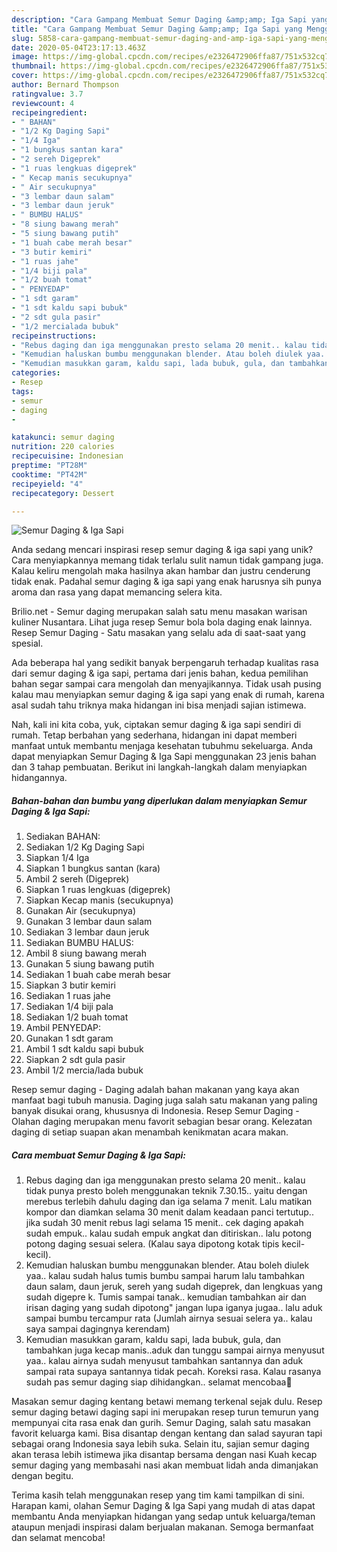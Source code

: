 ```yaml
---
description: "Cara Gampang Membuat Semur Daging &amp;amp; Iga Sapi yang Menggugah Selera"
title: "Cara Gampang Membuat Semur Daging &amp;amp; Iga Sapi yang Menggugah Selera"
slug: 5858-cara-gampang-membuat-semur-daging-and-amp-iga-sapi-yang-menggugah-selera
date: 2020-05-04T23:17:13.463Z
image: https://img-global.cpcdn.com/recipes/e2326472906ffa87/751x532cq70/semur-daging-iga-sapi-foto-resep-utama.jpg
thumbnail: https://img-global.cpcdn.com/recipes/e2326472906ffa87/751x532cq70/semur-daging-iga-sapi-foto-resep-utama.jpg
cover: https://img-global.cpcdn.com/recipes/e2326472906ffa87/751x532cq70/semur-daging-iga-sapi-foto-resep-utama.jpg
author: Bernard Thompson
ratingvalue: 3.7
reviewcount: 4
recipeingredient:
- " BAHAN"
- "1/2 Kg Daging Sapi"
- "1/4 Iga"
- "1 bungkus santan kara"
- "2 sereh Digeprek"
- "1 ruas lengkuas digeprek"
- " Kecap manis secukupnya"
- " Air secukupnya"
- "3 lembar daun salam"
- "3 lembar daun jeruk"
- " BUMBU HALUS"
- "8 siung bawang merah"
- "5 siung bawang putih"
- "1 buah cabe merah besar"
- "3 butir kemiri"
- "1 ruas jahe"
- "1/4 biji pala"
- "1/2 buah tomat"
- " PENYEDAP"
- "1 sdt garam"
- "1 sdt kaldu sapi bubuk"
- "2 sdt gula pasir"
- "1/2 mercialada bubuk"
recipeinstructions:
- "Rebus daging dan iga menggunakan presto selama 20 menit.. kalau tidak punya presto boleh menggunakan teknik 7.30.15.. yaitu dengan merebus terlebih dahulu daging dan iga selama 7 menit. Lalu matikan kompor dan diamkan selama 30 menit dalam keadaan panci tertutup.. jika sudah 30 menit rebus lagi selama 15 menit.. cek daging apakah sudah empuk.. kalau sudah empuk angkat dan ditiriskan.. lalu potong potong daging sesuai selera. (Kalau saya dipotong kotak tipis kecil-kecil)."
- "Kemudian haluskan bumbu menggunakan blender. Atau boleh diulek yaa.. kalau sudah halus tumis bumbu sampai harum lalu tambahkan daun salam, daun jeruk, sereh yang sudah digeprek, dan lengkuas yang sudah digepre k. Tumis sampai tanak.. kemudian tambahkan air dan irisan daging yang sudah dipotong&#34; jangan lupa iganya jugaa.. lalu aduk sampai bumbu tercampur rata (Jumlah airnya sesuai selera ya.. kalau saya sampai dagingnya kerendam)"
- "Kemudian masukkan garam, kaldu sapi, lada bubuk, gula, dan tambahkan juga kecap manis..aduk dan tunggu sampai airnya menyusut yaa.. kalau airnya sudah menyusut tambahkan santannya dan aduk sampai rata supaya santannya tidak pecah. Koreksi rasa. Kalau rasanya sudah pas semur daging siap dihidangkan.. selamat mencobaa🥰"
categories:
- Resep
tags:
- semur
- daging
- 

katakunci: semur daging  
nutrition: 220 calories
recipecuisine: Indonesian
preptime: "PT28M"
cooktime: "PT42M"
recipeyield: "4"
recipecategory: Dessert

---
```



![Semur Daging &amp; Iga Sapi](https://img-global.cpcdn.com/recipes/e2326472906ffa87/751x532cq70/semur-daging-iga-sapi-foto-resep-utama.jpg)

Anda sedang mencari inspirasi resep semur daging &amp; iga sapi yang unik? Cara menyiapkannya memang tidak terlalu sulit namun tidak gampang juga. Kalau keliru mengolah maka hasilnya akan hambar dan justru cenderung tidak enak. Padahal semur daging &amp; iga sapi yang enak harusnya sih punya aroma dan rasa yang dapat memancing selera kita.

Brilio.net - Semur daging merupakan salah satu menu masakan warisan kuliner Nusantara. Lihat juga resep Semur bola bola daging enak lainnya. Resep Semur Daging - Satu masakan yang selalu ada di saat-saat yang spesial.

Ada beberapa hal yang sedikit banyak berpengaruh terhadap kualitas rasa dari semur daging &amp; iga sapi, pertama dari jenis bahan, kedua pemilihan bahan segar sampai cara mengolah dan menyajikannya. Tidak usah pusing kalau mau menyiapkan semur daging &amp; iga sapi yang enak di rumah, karena asal sudah tahu triknya maka hidangan ini bisa menjadi sajian istimewa.


Nah, kali ini kita coba, yuk, ciptakan semur daging &amp; iga sapi sendiri di rumah. Tetap berbahan yang sederhana, hidangan ini dapat memberi manfaat untuk membantu menjaga kesehatan tubuhmu sekeluarga. Anda dapat menyiapkan Semur Daging &amp; Iga Sapi menggunakan 23 jenis bahan dan 3 tahap pembuatan. Berikut ini langkah-langkah dalam menyiapkan hidangannya.

<!--inarticleads1-->

##### Bahan-bahan dan bumbu yang diperlukan dalam menyiapkan Semur Daging &amp; Iga Sapi:

1. Sediakan  BAHAN:
1. Sediakan 1/2 Kg Daging Sapi
1. Siapkan 1/4 Iga
1. Siapkan 1 bungkus santan (kara)
1. Ambil 2 sereh (Digeprek)
1. Siapkan 1 ruas lengkuas (digeprek)
1. Siapkan  Kecap manis (secukupnya)
1. Gunakan  Air (secukupnya)
1. Gunakan 3 lembar daun salam
1. Sediakan 3 lembar daun jeruk
1. Sediakan  BUMBU HALUS:
1. Ambil 8 siung bawang merah
1. Gunakan 5 siung bawang putih
1. Sediakan 1 buah cabe merah besar
1. Siapkan 3 butir kemiri
1. Sediakan 1 ruas jahe
1. Sediakan 1/4 biji pala
1. Sediakan 1/2 buah tomat
1. Ambil  PENYEDAP:
1. Gunakan 1 sdt garam
1. Ambil 1 sdt kaldu sapi bubuk
1. Siapkan 2 sdt gula pasir
1. Ambil 1/2 mercia/lada bubuk


Resep semur daging - Daging adalah bahan makanan yang kaya akan manfaat bagi tubuh manusia. Daging juga salah satu makanan yang paling banyak disukai orang, khususnya di Indonesia. Resep Semur Daging - Olahan daging merupakan menu favorit sebagian besar orang. Kelezatan daging di setiap suapan akan menambah kenikmatan acara makan. 

<!--inarticleads2-->

##### Cara membuat Semur Daging &amp; Iga Sapi:

1. Rebus daging dan iga menggunakan presto selama 20 menit.. kalau tidak punya presto boleh menggunakan teknik 7.30.15.. yaitu dengan merebus terlebih dahulu daging dan iga selama 7 menit. Lalu matikan kompor dan diamkan selama 30 menit dalam keadaan panci tertutup.. jika sudah 30 menit rebus lagi selama 15 menit.. cek daging apakah sudah empuk.. kalau sudah empuk angkat dan ditiriskan.. lalu potong potong daging sesuai selera. (Kalau saya dipotong kotak tipis kecil-kecil).
1. Kemudian haluskan bumbu menggunakan blender. Atau boleh diulek yaa.. kalau sudah halus tumis bumbu sampai harum lalu tambahkan daun salam, daun jeruk, sereh yang sudah digeprek, dan lengkuas yang sudah digepre k. Tumis sampai tanak.. kemudian tambahkan air dan irisan daging yang sudah dipotong&#34; jangan lupa iganya jugaa.. lalu aduk sampai bumbu tercampur rata (Jumlah airnya sesuai selera ya.. kalau saya sampai dagingnya kerendam)
1. Kemudian masukkan garam, kaldu sapi, lada bubuk, gula, dan tambahkan juga kecap manis..aduk dan tunggu sampai airnya menyusut yaa.. kalau airnya sudah menyusut tambahkan santannya dan aduk sampai rata supaya santannya tidak pecah. Koreksi rasa. Kalau rasanya sudah pas semur daging siap dihidangkan.. selamat mencobaa🥰


Masakan semur daging kentang betawi memang terkenal sejak dulu. Resep semur daging betawi daging sapi ini merupakan resep turun temurun yang mempunyai cita rasa enak dan gurih. Semur Daging, salah satu masakan favorit keluarga kami. Bisa disantap dengan kentang dan salad sayuran tapi sebagai orang Indonesia saya lebih suka. Selain itu, sajian semur daging akan terasa lebih istimewa jika disantap bersama dengan nasi Kuah kecap semur daging yang membasahi nasi akan membuat lidah anda dimanjakan dengan begitu. 

Terima kasih telah menggunakan resep yang tim kami tampilkan di sini. Harapan kami, olahan Semur Daging &amp; Iga Sapi yang mudah di atas dapat membantu Anda menyiapkan hidangan yang sedap untuk keluarga/teman ataupun menjadi inspirasi dalam berjualan makanan. Semoga bermanfaat dan selamat mencoba!
